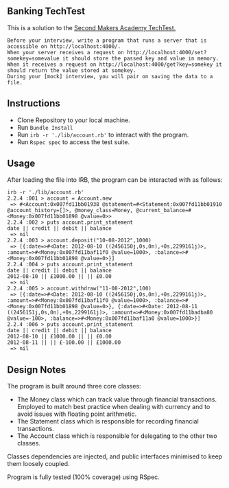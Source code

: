 ## Banking TechTest

This is a solution to the [Second Makers Academy TechTest.](https://github.com/makersacademy/course/blob/master/individual_challenges/database_server.md)

```
Before your interview, write a program that runs a server that is accessible on http://localhost:4000/.
When your server receives a request on http://localhost:4000/set?somekey=somevalue it should store the passed key and value in memory.
When it receives a request on http://localhost:4000/get?key=somekey it should return the value stored at somekey.
During your [mock] interview, you will pair on saving the data to a file.
```

## Instructions

- Clone Repository to your local machine.
- Run `Bundle Install`
- Run `irb -r './lib/account.rb'` to interact with the program.
- Run `Rspec spec` to access the test suite.

## Usage

After loading the file into IRB, the program can be interacted with as follows:

```
irb -r './lib/account.rb'
2.2.4 :001 > account = Account.new
 => #<Account:0x007fd11bb01938 @statement=#<Statement:0x007fd11bb01910 @account_history=[]>, @money_class=Money, @current_balance=#<Money:0x007fd11bb01898 @value=0>>
2.2.4 :002 > puts account.print_statement
date || credit || debit || balance
 => nil
2.2.4 :003 > account.deposit("10-08-2012",1000)
 => [{:date=>#<Date: 2012-08-10 ((2456150j,0s,0n),+0s,2299161j)>, :amount=>#<Money:0x007fd11baf11f0 @value=1000>, :balance=>#<Money:0x007fd11bb01898 @value=0>}]
2.2.4 :004 > puts account.print_statement
date || credit || debit || balance
2012-08-10 || £1000.00 || || £0.00
 => nil
2.2.4 :005 > account.withdraw("11-08-2012",100)
 => [{:date=>#<Date: 2012-08-10 ((2456150j,0s,0n),+0s,2299161j)>, :amount=>#<Money:0x007fd11baf11f0 @value=1000>, :balance=>#<Money:0x007fd11bb01898 @value=0>}, {:date=>#<Date: 2012-08-11 ((2456151j,0s,0n),+0s,2299161j)>, :amount=>#<Money:0x007fd11badba80 @value=-100>, :balance=>#<Money:0x007fd11baf11a0 @value=1000>}]
2.2.4 :006 > puts account.print_statement
date || credit || debit || balance
2012-08-10 || £1000.00 || || £0.00
2012-08-11 || || £-100.00 || £1000.00
 => nil
```

## Design Notes

The program is built around three core classes:

- The Money class which can track value through financial transactions. Employed to match best practice when dealing with currency and to avoid issues with floating point arithmetic.
- The Statement class which is responsible for recording financial transactions.
- The Account class which is responsible for delegating to the other two classes.

Classes dependencies are injected, and public interfaces minimised to keep them loosely coupled.

Program is fully tested (100% coverage) using RSpec. 
